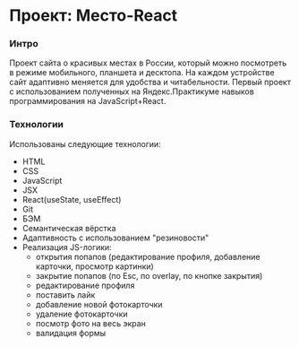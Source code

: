 # Проект: Место-React

### Интро

Проект сайта о красивых местах в России, который можно посмотреть в режиме мобильного, планшета и десктопа. На каждом устройстве сайт адаптивно меняется для удобства и читабельности. Первый проект с использованием полученных на Яндекс.Практикуме навыков программирования на JavaScript+React.

### Технологии

Использованы следующие технологии:

- HTML
- CSS
- JavaScript
- JSX
- React(useState, useEffect)
- Git
- БЭМ
- Семантическая вёрстка
- Адаптивность с использованием "резиновости"
- Реализация JS-логики:
  - открытия попапов (редактирование профиля, добавление карточки, просмотр картинки)
  - закрытие попапов (по Esc, по overlay, по кнопке закрытия)
  - редактирование профиля
  - поставить лайк
  - добавление новой фотокарточки
  - удаление фотокарточки
  - посмотр фото на весь экран
  - валидация формы